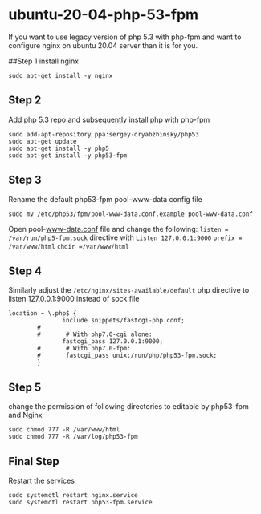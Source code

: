 # ubuntu-20-04-php-53-fpm
If you want to use legacy version of php 5.3 with php-fpm and want to configure nginx on ubuntu 20.04 server than it is for you.

##Step 1
install nginx 
```
sudo apt-get install -y nginx
```
## Step 2
Add php 5.3 repo and subsequently  install php with php-fpm
```
sudo add-apt-repository ppa:sergey-dryabzhinsky/php53
sudo apt-get update 
sudo apt-get install -y php5 
sudo apt-get install -y php53-fpm
```
## Step 3
Rename the default php53-fpm pool-www-data config file
```
sudo mv /etc/php53/fpm/pool-www-data.conf.example pool-www-data.conf
```
Open pool-www-data.conf file and change the following:
`listen = /var/run/php5-fpm.sock` directive with `Listen 127.0.0.1:9000`
`prefix = /var/www/html`
`chdir =/var/www/html`

## Step 4
Similarly adjust the `/etc/nginx/sites-available/default` php directive to listen 127.0.0.1:9000 instead of sock file

```
location ~ \.php$ {
               include snippets/fastcgi-php.conf;
        #
        #       # With php7.0-cgi alone:
               fastcgi_pass 127.0.0.1:9000;
        #       # With php7.0-fpm:
        #       fastcgi_pass unix:/run/php/php53-fpm.sock;
        }
```
## Step 5
change the permission of following directories to editable by php53-fpm and Nginx
```
sudo chmod 777 -R /var/www/html
sudo chmod 777 -R /var/log/php53-fpm
```
## Final Step
Restart the services
```
sudo systemctl restart nginx.service
sudo systemctl restart php53-fpm.service
```
